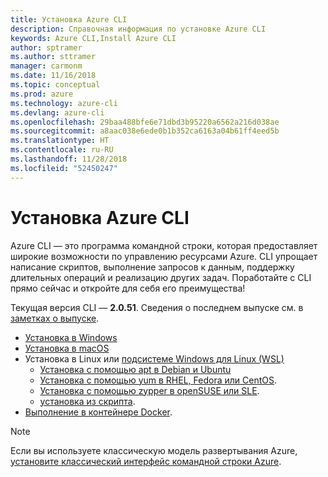 ```yaml
---
title: Установка Azure CLI
description: Справочная информация по установке Azure CLI
keywords: Azure CLI,Install Azure CLI
author: sptramer
ms.author: sttramer
manager: carmonm
ms.date: 11/16/2018
ms.topic: conceptual
ms.prod: azure
ms.technology: azure-cli
ms.devlang: azure-cli
ms.openlocfilehash: 29baa488bfe6e71dbd3b95220a6562a216d038ae
ms.sourcegitcommit: a8aac038e6ede0b1b352ca6163a04b61ff4eed5b
ms.translationtype: HT
ms.contentlocale: ru-RU
ms.lasthandoff: 11/28/2018
ms.locfileid: "52450247"
---
```

# <a name="install-the-azure-cli"></a>Установка Azure CLI

Azure CLI — это программа командной строки, которая предоставляет широкие возможности по управлению ресурсами Azure. CLI упрощает написание скриптов, выполнение запросов к данным, поддержку длительных операций и реализацию других задач. Поработайте с CLI прямо сейчас и откройте для себя его преимущества!

Текущая версия CLI — __2.0.51__. Сведения о последнем выпуске см. в [заметках о выпуске](release-notes-azure-cli.md).

* [Установка в Windows](install-azure-cli-windows.md)
* [Установка в macOS](install-azure-cli-macos.md)
* Установка в Linux или [подсистеме Windows для Linux (WSL)](/windows/wsl/about)
  * [Установка с помощью apt в Debian и Ubuntu](install-azure-cli-apt.md)
  * [Установка с помощью yum в RHEL, Fedora или CentOS](install-azure-cli-yum.md).
  * [Установка с помощью zypper в openSUSE или SLE](install-azure-cli-zypper.md).
  * [установка из скрипта](install-azure-cli-linux.md).
* [Выполнение в контейнере Docker](run-azure-cli-docker.md).

> [!NOTE]
> Если вы используете классическую модель развертывания Azure, [установите классический интерфейс командной строки Azure](install-classic-cli.md).
